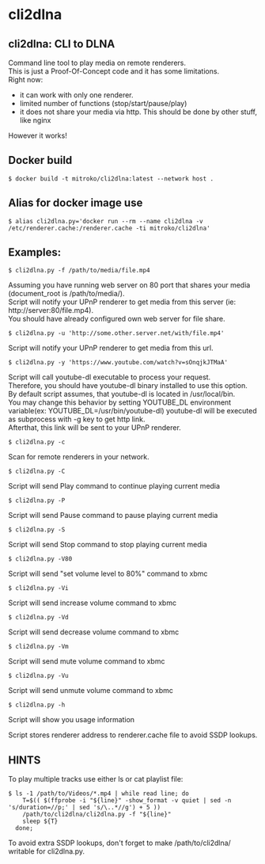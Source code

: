 cli2dlna
========

cli2dlna: CLI to DLNA
---------------------

Command line tool to play media on remote renderers.  
This is just a Proof-Of-Concept code and it has some limitations.  
Right now:
- it can work with only one renderer.
- limited number of functions (stop/start/pause/play)
- it does not share your media via http.
  This should be done by other stuff, like nginx

However it works!

Docker build
------------
    $ docker build -t mitroko/cli2dlna:latest --network host .

Alias for docker image use
--------------------------
    $ alias cli2dlna.py='docker run --rm --name cli2dlna -v /etc/renderer.cache:/renderer.cache -ti mitroko/cli2dlna'

Examples:
---------
    $ cli2dlna.py -f /path/to/media/file.mp4
Assuming you have running web server on 80 port that shares your media (document_root is /path/to/media/).  
Script will notify your UPnP renderer to get media from this server (ie: http://server:80/file.mp4).  
You should have already configured own web server for file share.  

    $ cli2dlna.py -u 'http://some.other.server.net/with/file.mp4'
Script will notify your UPnP renderer to get media from this url.  

    $ cli2dlna.py -y 'https://www.youtube.com/watch?v=sOnqjkJTMaA'
Script will call youtube-dl executable to process your request.  
Therefore, you should have youtube-dl binary installed to use this option.  
By default script assumes, that youtube-dl is located in /usr/local/bin.  
You may change this behavior by setting YOUTUBE_DL environment variable(ex: YOUTUBE_DL=/usr/bin/youtube-dl)
youtube-dl will be executed as subprocess with -g key to get http link.  
Afterthat, this link will be sent to your UPnP renderer.  

    $ cli2dlna.py -c
Scan for remote renderers in your network.  

    $ cli2dlna.py -C
Script will send Play command to continue playing current media  

    $ cli2dlna.py -P
Script will send Pause command to pause playing current media  

    $ cli2dlna.py -S
Script will send Stop command to stop playing current media  

    $ cli2dlna.py -V80
Script will send "set volume level to 80%" command to xbmc

    $ cli2dlna.py -Vi
Script will send increase volume command to xbmc

    $ cli2dlna.py -Vd
Script will send decrease volume command to xbmc

    $ cli2dlna.py -Vm
Script will send mute volume command to xbmc

    $ cli2dlna.py -Vu
Script will send unmute volume command to xbmc

    $ cli2dlna.py -h
Script will show you usage information  

Script stores renderer address to renderer.cache file to avoid SSDP lookups.

HINTS
-----
To play multiple tracks use either ls or cat playlist file:  
```
$ ls -1 /path/to/Videos/*.mp4 | while read line; do
    T=$(( $(ffprobe -i "${line}" -show_format -v quiet | sed -n 's/duration=//p;' | sed 's/\..*//g') + 5 ))
    /path/to/cli2dlna/cli2dlna.py -f "${line}"
    sleep ${T}
  done;
```
To avoid extra SSDP lookups, don't forget to make /path/to/cli2dlna/ writable for cli2dlna.py.  
